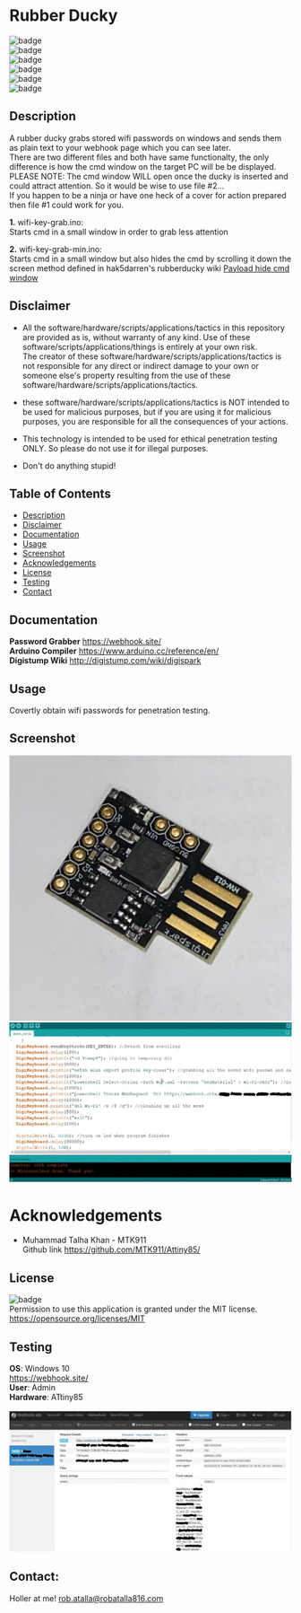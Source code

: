 # Rubber Ducky

  ![badge](https://img.shields.io/github/languages/top/ratalla816/rubber-ducky)
  <br> 
  ![badge](https://img.shields.io/github/languages/count/ratalla816/rubber-ducky)
  <br>
  ![badge](https://img.shields.io/github/issues/ratalla816/rubber-ducky)
  <br>
  ![badge](https://img.shields.io/github/issues-closed/ratalla816/rubber-ducky)
  <br>
  ![badge](https://img.shields.io/github/last-commit/ratalla816/rubber-ducky)
  <br>
  ![badge](https://img.shields.io/badge/license-MIT-important)
  
  ## Description
  
  A rubber ducky grabs stored wifi passwords on windows and sends them as plain text to your webhook page which you can see later.
  <br>There are two different files and both have same functionalty, the only difference is how the cmd window on the target PC will be be displayed. 
  <br>PLEASE NOTE: The cmd window WILL open once the ducky is inserted and could attract attention. So it would be wise to use file #2... 
  <br>If you happen to be a ninja or have one heck of a cover for action prepared then file #1 could work for you. 

**1.** wifi-key-grab.ino:<br>
Starts cmd in a small window in order to grab less attention

**2.** wifi-key-grab-min.ino:<br>
Starts cmd in a small window but also hides the cmd by scrolling it down the screen method defined in hak5darren's rubberducky wiki [Payload hide cmd window](https://github.com/hak5darren/USB-Rubber-Ducky/wiki/Payload---hide-cmd-window)

 ## Disclaimer

 * All the software/hardware/scripts/applications/tactics in this repository are provided as is, without warranty of any kind. Use of these software/scripts/applications/things is entirely at your own risk. 
 <br>The creator of these software/hardware/scripts/applications/tactics is not responsible for any direct or indirect damage to your own or someone else's property resulting from the use of these software/hardware/scripts/applications/tactics.
 
 * these software/hardware/scripts/applications/tactics is NOT intended to be used for malicious purposes, but if you are using it for malicious purposes, you are responsible for all the consequences of your actions.

 * This technology is intended to be used for ethical penetration testing ONLY. So please do not use it for illegal purposes.
 
 * Don't do anything stupid!
  ## Table of Contents
  - [Description](#description)
  - [Disclaimer](#disclaimer)
  - [Documentation](#documentation)
  - [Usage](#usage)
  - [Screenshot](#screenshot)
  - [Acknowledgements](#acknowledgements)
  - [License](#license)
  - [Testing](#testing)
  - [Contact](#contact)

  ## Documentation
  **Password Grabber** <https://webhook.site/><br>
  **Arduino Compiler** <https://www.arduino.cc/reference/en/><br>
  **Digistump Wiki** <http://digistump.com/wiki/digispark>
 
  ## Usage
  Covertly obtain wifi passwords for penetration testing.

  ## Screenshot
  ![screenshot](./assets/images/attiny85.jpg)<br>
  ![screenshot](./assets/images/compiled.jpg)<br>
  # Acknowledgements
  
  * Muhammad Talha Khan - MTK911
    <br>
  Github link <https://github.com/MTK911/Attiny85/>

    
  ## License
  ![badge](https://img.shields.io/badge/license-MIT-important)
  <br>
  Permission to use this application is granted under the MIT license. <https://opensource.org/licenses/MIT>


  ## Testing
**OS**: Windows 10 
<br>
<https://webhook.site/>
<br>
**User**: Admin
<br>
**Hardware**: ATtiny85 
<br>
<br>
![testing](./assets/images/webhook.jpg)

  ## Contact:
  Holler at me! <a href="mailto:rob.atalla@robatalla816.com">rob.atalla@robatalla816.com</a>
